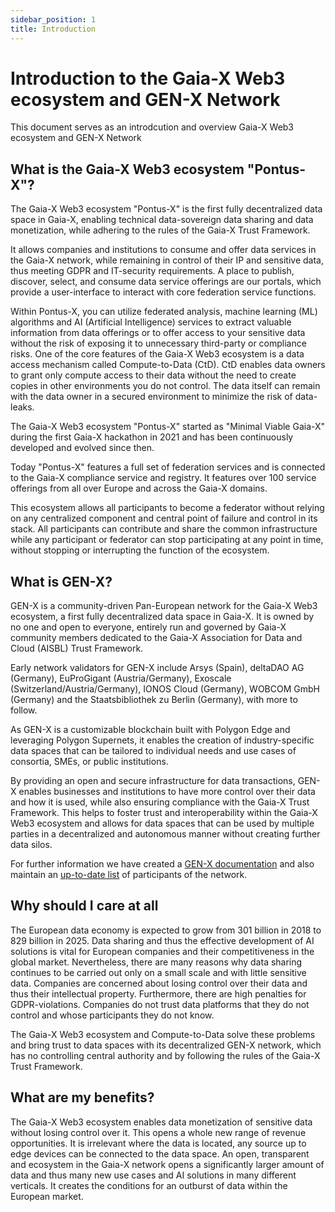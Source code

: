 ```yaml
---
sidebar_position: 1
title: Introduction
---
```


# Introduction to the Gaia-X Web3 ecosystem and GEN-X Network
This document serves as an introdcution and overview Gaia-X Web3 ecosystem and GEN-X Network


## What is the Gaia-X Web3 ecosystem "Pontus-X"?


The Gaia-X Web3 ecosystem "Pontus-X" is the first fully decentralized data space in Gaia-X, enabling technical data-sovereign data sharing and data monetization, while adhering to the rules of the Gaia-X Trust Framework.

It allows companies and institutions to consume and offer data services in the Gaia-X network, while remaining in control of their IP and sensitive data, thus meeting GDPR and IT-security requirements. A place to publish, discover, select, and consume data service offerings are our portals, which provide a user-interface to interact with core federation service functions.

Within Pontus-X, you can utilize federated analysis, machine learning (ML) algorithms and AI (Artificial Intelligence) services to extract valuable information from data offerings or to offer access to your sensitive data without the risk of exposing it to unnecessary third-party or compliance risks. One of the core features of the Gaia-X Web3 ecosystem is a data access mechanism called Compute-to-Data (CtD). CtD enables data owners to grant only compute access to their data without the need to create copies in other environments you do not control. The data itself can remain with the data owner in a secured environment to minimize the risk of data-leaks.

The Gaia-X Web3 ecosystem "Pontus-X" started as "Minimal Viable Gaia-X" during the first Gaia-X hackathon in 2021 and has been continuously developed and evolved since then.

Today "Pontus-X" features a full set of federation services and is connected to the Gaia-X compliance service and registry. It features over 100 service offerings from all over Europe and across the Gaia-X domains.

This ecosystem allows all participants to become a federator without relying on any centralized component and central point of failure and control in its stack. All participants can contribute and share the common infrastructure while any participant or federator can stop participating at any point in time, without stopping or interrupting the function of the ecosystem.

## What is GEN-X?

GEN-X is a community-driven Pan-European network for the Gaia-X Web3 ecosystem, a first fully decentralized data space in Gaia-X. It is owned by no one and open to everyone, entirely run and governed by Gaia-X community members dedicated to the Gaia-X Association for Data and Cloud (AISBL) Trust Framework.

Early network validators for GEN-X include Arsys (Spain), deltaDAO AG (Germany), EuProGigant (Austria/Germany), Exoscale (Switzerland/Austria/Germany), IONOS Cloud (Germany), WOBCOM GmbH (Germany) and the Staatsbibliothek zu Berlin (Germany), with more to follow.


As GEN-X is a customizable blockchain built with Polygon Edge and leveraging Polygon Supernets, it enables the creation of industry-specific data spaces that can be tailored to individual needs and use cases of consortia, SMEs, or public institutions.

By providing an open and secure infrastructure for data transactions, GEN-X enables businesses and institutions to have more control over their data and how it is used, while also ensuring compliance with the Gaia-X Trust Framework. This helps to foster trust and interoperability within the Gaia-X Web3 ecosystem and allows for data spaces that can be used by multiple parties in a decentralized and autonomous manner without creating further data silos.

For further information we have created a [GEN-X documentation](https://docs.genx.minimal-gaia-x.eu/docs/intro/) and also maintain an [up-to-date list](https://docs.genx.minimal-gaia-x.eu/docs/Community/participants) of participants of the network.

## Why should I care at all

The European data economy is expected to grow from 301 billion in 2018 to 829 billion in 2025. Data sharing and thus the effective development of AI solutions is vital for European companies and their competitiveness in the global market. Nevertheless, there are many reasons why data sharing continues to be carried out only on a small scale and with little sensitive data. Companies are concerned about losing control over their data and thus their intellectual property. Furthermore, there are high penalties for GDPR-violations. Companies do not trust data platforms that they do not control and whose participants they do not know.

The Gaia-X Web3 ecosystem and Compute-to-Data solve these problems and bring trust to data spaces with its decentralized GEN-X network, which has no controlling central authority and by following the rules of the Gaia-X Trust Framework.

## What are my benefits?

The Gaia-X Web3 ecosystem enables data monetization of sensitive data without losing control over it. This opens a whole new range of revenue opportunities. It is irrelevant where the data is located, any source up to edge devices can be connected to the data space. An open, transparent and ecosystem in the Gaia-X network opens a significantly larger amount of data and thus many new use cases and AI solutions in many different verticals. It creates the conditions for an outburst of data within the European market.